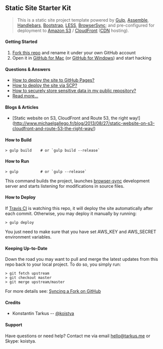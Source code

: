 ## Static Site Starter Kit

> This is a static site project template powered by [Gulp](http://gulpjs.com/),
> [Assemble](http://assemble.io/), [Handlebars](http://handlebarsjs.com/),
> [Bootstrap](http://getbootstrap.com/), [LESS](http://lesscss.org/),
> [BrowserSync](http://www.browsersync.io); and pre-configured for deployment to
> [Amazon S3](http://aws.amazon.com/s3/) / [CloudFront](http://aws.amazon.com/cloudfront/)
> ([CDN](http://en.wikipedia.org/wiki/Content_delivery_network) hosting).

#### Getting Started

 1. [Fork this repo](https://github.com/kriasoft/static-site-starter/fork) and
    rename it under your own GitHub account
 2. Open it in [GitHub for Mac](https://mac.github.com/)
    (or [GitHub for Windows](https://windows.github.com/)) and start hacking

#### Questions & Answers

* [How to deploy the site to GitHub Pages?](./docs/faq.md#how-to-deploy-the-site-to-github-pages)
* [How to deploy the site via SCP?](./docs/faq.md#how-to-deploy-the-site-via-scp)
* [How to securely store sensitive data in my public repository?](./docs/faq.md#how-to-securely-store-sensitive-data-in-my-public-repo)
* [Read more...](./docs/faq.md)

#### Blogs & Articles

 - [Static website on S3, CloudFront and Route 53, the right way!]
   (http://www.michaelgallego.fr/blog/2013/08/27/static-website-on-s3-cloudfront-and-route-53-the-right-way/)

#### How to Build

```
> gulp build    # or `gulp build --release`
```

#### How to Run

```
> gulp          # or `gulp --release`
```

This command builds the project, launches [browser-sync](http://www.browsersync.io)
development server and starts listening for modifications in source files.

#### How to Deploy

If [Travis CI](https://travis-ci.org/) is watching this repo, it will deploy
the site automatically after each commit. Otherwise, you may deploy it manually
by running:

```
> gulp deploy
```

You just need to make sure that you have set AWS_KEY and AWS_SECRET environment
variables.

#### Keeping Up-to-Date

Down the road you may want to pull and merge the latest updates from this repo
back to your local project. To do so, you simply run:

```
> git fetch upstream
> git checkout master
> git merge upstream/master
```

For more details see: [Syncing a Fork on GitHub](https://help.github.com/articles/syncing-a-fork)

#### Credits

 - Konstantin Tarkus -- [@koistya](https://twitter.com/koistya)

#### Support

Have questions or need help? Contact me via email [hello@tarkus.me](mailto:hello@tarkus.me)
or Skype: koistya.